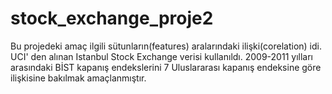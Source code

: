 # stock_exchange_proje2
Bu projedeki amaç ilgili sütunların(features) aralarındaki ilişki(corelation) idi. 
UCI' den alınan Istanbul Stock Exchange verisi kullanıldı.
2009-2011 yılları arasındaki BİST kapanış endekslerini 7 Uluslararası kapanış endeksine göre ilişkisine bakılmak amaçlanmıştır.


